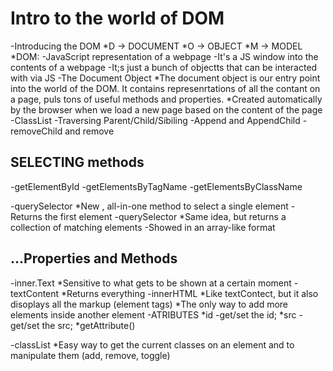 # Intro to the world of DOM
-Introducing the DOM
    *D ->   DOCUMENT
    *O ->   OBJECT
    *M ->   MODEL
    *DOM: 
        -JavaScript representation of a webpage
        -It's a JS window into the contents of a webpage
        -It;s just a bunch of objectts that can be interacted with via JS
-The Document Object
    *The document object is our entry point into the world of the DOM. It contains represenrtations of all the contant on a page, puls tons of useful methods and properties.
    *Created automatically by the browser when we load a new page based on the content of the page
-ClassList
-Traversing Parent/Child/Sibiling
-Append and AppendChild
-removeChild and remove



## SELECTING   methods 
-getElementById
-getElementsByTagName
-getElementsByClassName

-querySelector 
    *New , all-in-one method to select a single element
        -Returns the first element 
-querySelector 
    *Same idea, but returns a collection of matching elements
        -Showed in an array-like format

## ...Properties and Methods
-inner.Text
    *Sensitive to what gets to be shown at a certain moment
-textContent
    *Returns everything
-innerHTML
    *Like textContect, but it also disoplays all the markup (element tags)
    *The only way to add more elements inside another element 
-ATRIBUTES 
    *id 
        -get/set the id;
    *src
        -get/set the src;
    *getAttribute()

-classList
    *Easy way to get the current classes on an element and to manipulate them (add, remove, toggle)